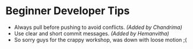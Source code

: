 # Beginner Developer Tips

- Always pull before pushing to avoid conflicts. *(Added by Chandrima)*
- Use clear and short commit messages. *(Added by Hemanvitha)*
- So sorry guys for the crappy workshop, was down with loose motion ;(
